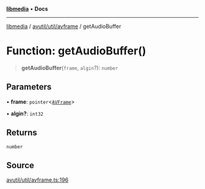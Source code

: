 [**libmedia**](../../../../README.md) • **Docs**

***

[libmedia](../../../../README.md) / [avutil/util/avframe](../README.md) / getAudioBuffer

# Function: getAudioBuffer()

> **getAudioBuffer**(`frame`, `algin`?): `number`

## Parameters

• **frame**: `pointer`\<[`AVFrame`](../../../struct/avframe/classes/AVFrame.md)\>

• **algin?**: `int32`

## Returns

`number`

## Source

[avutil/util/avframe.ts:196](https://github.com/zhaohappy/libmedia/blob/87bf8029d8be58d5035a3f4dc7037c25d1ac371b/src/avutil/util/avframe.ts#L196)
